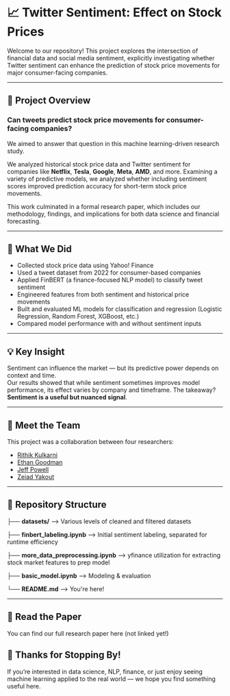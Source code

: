# 📈 Twitter Sentiment: Effect on Stock Prices

Welcome to our repository! This project explores the intersection of financial data and social media sentiment, explicitly investigating whether Twitter sentiment can enhance the prediction of stock price movements for major consumer-facing companies.

---

## 🧠 Project Overview

### **Can tweets predict stock price movements for consumer-facing companies?**  
We aimed to answer that question in this machine learning-driven research study.

We analyzed historical stock price data and Twitter sentiment for companies like **Netflix**, **Tesla**, **Google**, **Meta**, **AMD**, and more. Examining a variety of predictive models, we analyzed whether including sentiment scores improved prediction accuracy for short-term stock price movements.

This work culminated in a formal research paper, which includes our methodology, findings, and implications for both data science and financial forecasting.

---

## 🧪 What We Did

- Collected stock price data using Yahoo! Finance  
- Used a tweet dataset from 2022 for consumer-based companies  
- Applied FinBERT (a finance-focused NLP model) to classify tweet sentiment  
- Engineered features from both sentiment and historical price movements  
- Built and evaluated ML models for classification and regression (Logistic Regression, Random Forest, XGBoost, etc.)  
- Compared model performance with and without sentiment inputs  

---

## 💡 Key Insight
Sentiment can influence the market — but its predictive power depends on context and time.  
Our results showed that while sentiment sometimes improves model performance, its effect varies by company and timeframe. The takeaway? **Sentiment is a useful but nuanced signal**.

---

## 👥 Meet the Team

This project was a collaboration between four researchers:

- [Rithik Kulkarni](https://github.com/rithikkulkarni)
- [Ethan Goodman](https://github.com/EthanGoodman)
- [Jeff Powell](https://github.com/jeff-pow) 
- [Zeiad Yakout](https://github.com/zeiadyakout)

---

## 📂 Repository Structure

├── **datasets/** --> Various levels of cleaned and filtered datasets

├── **finbert_labeling.ipynb** --> Initial sentiment labeling, separated for runtime efficiency

├── **more_data_preprocessing.ipynb** --> yfinance utilization for extracting stock market features to prep model

├── **basic_model.ipynb** --> Modeling & evaluation

└── **README.md** --> You're here!

---

## 📄 Read the Paper
You can find our full research paper here (not linked yet!)

## 🙌 Thanks for Stopping By!
If you’re interested in data science, NLP, finance, or just enjoy seeing machine learning applied to the real world — we hope you find something useful here.
